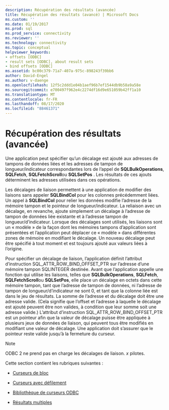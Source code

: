 ```yaml
---
description: Récupération des résultats (avancée)
title: Récupération des résultats (avancé) | Microsoft Docs
ms.custom: ''
ms.date: 01/19/2017
ms.prod: sql
ms.prod_service: connectivity
ms.reviewer: ''
ms.technology: connectivity
ms.topic: conceptual
helpviewer_keywords:
- offsets [ODBC]
- result sets [ODBC], about result sets
- bind offsets [ODBC]
ms.assetid: bc00c379-71a7-407a-975c-898243f39bb6
author: David-Engel
ms.author: v-daenge
ms.openlocfilehash: 12f5c2ddd1e04b1aef96b7ef1544db9b58a9a58e
ms.sourcegitcommit: e700497f962e4c2274df16d9e651059b42ff1a10
ms.translationtype: MT
ms.contentlocale: fr-FR
ms.lasthandoff: 08/17/2020
ms.locfileid: "88461371"
---
```

# <a name="retrieving-results-advanced"></a>Récupération des résultats (avancée)
Une application peut spécifier qu’un décalage est ajouté aux adresses de tampons de données liées et les adresses de tampon de longueur/indicateur correspondantes lors de l’appel de **SQLBulkOperations**, **SQLFetch**, **SQLFetchScroll**ou **SQLSetPos** . Les résultats de ces ajouts déterminent les adresses utilisées dans ces opérations.  
  
 Les décalages de liaison permettent à une application de modifier des liaisons sans appeler **SQLBindCol** pour les colonnes précédemment liées. Un appel à **SQLBindCol** pour relier les données modifie l’adresse de la mémoire tampon et le pointeur de longueur/indicateur. La reliaison avec un décalage, en revanche, ajoute simplement un décalage à l’adresse de tampon de données liée existante et à l’adresse tampon de longueur/d’indicateur. Lorsque des décalages sont utilisés, les liaisons sont un « modèle » de la façon dont les mémoires tampons d’application sont présentées et l’application peut déplacer ce « modèle » dans différentes zones de mémoire en modifiant le décalage. Un nouveau décalage peut être spécifié à tout moment et est toujours ajouté aux valeurs liées à l’origine.  
  
 Pour spécifier un décalage de liaison, l’application définit l’attribut d’instruction SQL_ATTR_ROW_BIND_OFFSET_PTR sur l’adresse d’une mémoire tampon SQLINTEGER destinée. Avant que l’application appelle une fonction qui utilise les liaisons, telles que **SQLBulkOperations**, **SQLFetch**, **SQLFetchScroll**ou **SQLSetPos**, elle place un décalage en octets dans cette mémoire tampon, tant que l’adresse de tampon de données, ni l’adresse de tampon de longueur/d’indicateur ne sont 0, et tant que la colonne liée est dans le jeu de résultats. La somme de l’adresse et du décalage doit être une adresse valide. (Cela signifie que l’offset et l’adresse à laquelle le décalage est ajouté peuvent être non valides, à condition que leur somme soit une adresse valide.) L’attribut d’instruction SQL_ATTR_ROW_BIND_OFFSET_PTR est un pointeur afin que la valeur de décalage puisse être appliquée à plusieurs jeux de données de liaison, qui peuvent tous être modifiés en modifiant une valeur de décalage. Une application doit s’assurer que le pointeur reste valide jusqu’à la fermeture du curseur.  
  
> [!NOTE]  
>  ODBC 2 ne prend pas en charge les décalages de liaison. *x* pilotes.  
  
 Cette section contient les rubriques suivantes :  
  
-   [Curseurs de bloc](../../../odbc/reference/develop-app/block-cursors.md)  
  
-   [Curseurs avec défilement](../../../odbc/reference/develop-app/scrollable-cursors.md)  
  
-   [Bibliothèque de curseurs ODBC](../../../odbc/reference/develop-app/the-odbc-cursor-library.md)  
  
-   [Résultats multiples](../../../odbc/reference/develop-app/multiple-results.md)
